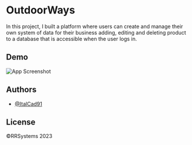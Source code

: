 # OutdoorWays

In this project, I built a platform where users can create and manage their own system of data for their business adding, editing and deleting product to a database that is accessible when the user logs in.

## Demo

![App Screenshot](./images/ecommerce.gif)

## Authors

- [@ItalCad91](https://tinyurl.com/RRsystemPortfolio)

## License

©️RRSystems 2023
